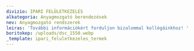 ```yaml
---
divizio: IPARI FELÜLETKEZELÉS
alkategoria: Anyagmozgató berendezések
nev: Anyagmozgató rendszerek
leiras: 'További információkért forduljon bizalommal kollégáinkhoz! '
boritokep: /uploads/dsc_1550.webp
_template: ipari_feluletkezeles_termek
---
```


